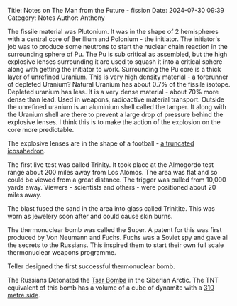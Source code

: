 Title: Notes on The Man from the Future - fission
Date: 2024-07-30 09:39
Category: Notes
Author: Anthony

The fissile material was Plutonium. It was in the shape of 2 hemispheres with a central core of Berillium and Polonium - the initiator. The initiator's job was to produce some neutrons to start the nuclear chain reaction in the surrounding sphere of Pu. The Pu is sub critical as assembled, but the high explosive lenses surrounding it are used to squash it into a critical sphere along with getting the initiator to work.
Surrounding the Pu core is a thick layer of unrefined Uranium. This is very high density material - a forerunner of depleted Uranium? Natural Uranium has about 0.7% of the fissile isotope. Depleted uranium has less. It is a very dense material - about 70% more dense than lead. Used in weapons, radioactive material transport. 
Outside the unrefined uranium is an aluminium shell called the tamper. It along with the Uranium shell are there to prevent a large drop of pressure behind the explosive lenses. I think this is to make the action of the explosion on the core more predictable. 

The explosive lenses are in the shape of a football - [a truncated icosahedron](https://en.wikipedia.org/wiki/Truncated_icosahedron). 

The first live test was called Trinity. It took place at the Almogordo test range about 200 miles away from Los Alomos. The area was flat and so could be viewed from a great distance. The trigger was pulled from 10,000 yards away. Viewers - scientists and others - were positioned about 20 miles away.

The blast fused the sand in the area into glass called Trinitite. This was worn as jewelery soon after and could cause skin burns. 

The thermonuclear bomb was called the Super. A patent for this was first produced by Von Neumann and Fuchs. Fuchs was a Soviet spy and gave all the secrets to the Russians. This inspired them to start their own full scale thermonuclear weapons programme. 

Teller designed the first successful thermonuclear bomb. 

The Russians Detonated the [Tsar Bomba](https://en.wikipedia.org/wiki/Tsar_Bomba) in the Siberian Arctic. The TNT equivalent of this bomb has a volume of a cube of dynamite with a [310 metre side](https://chatgpt.com/share/6974bc20-ea02-463d-a128-111a7a25c685). 
